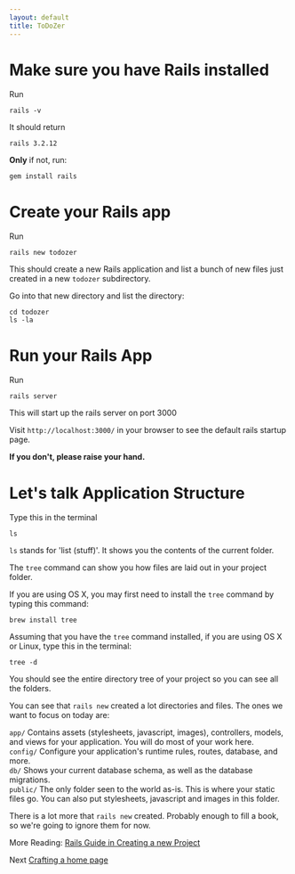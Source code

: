 ```yaml
---
layout: default
title: ToDoZer
---
```


# Make sure you have Rails installed

Run
   
    rails -v 

It should return

    rails 3.2.12

**Only** if not, run:

    gem install rails

# Create your Rails app

Run
    
    rails new todozer

This should create a new Rails application and list a bunch of new files just created in a new `todozer` subdirectory.

Go into that new directory and list the directory:

    cd todozer
    ls -la

# Run your Rails App

Run

    rails server

This will start up the rails server on port 3000

Visit `http://localhost:3000/` in your browser to see the default rails startup page.

**If you don't, please raise your hand.**

# Let's talk Application Structure

Type this in the terminal

```
ls
```

`ls` stands for 'list (stuff)'.
It shows you the contents of the current folder.

The `tree` command can show you how files are laid out in your project
folder.

If you are using OS X, you may first need to install the `tree` command
by typing this command:

```
brew install tree
```

Assuming that you have the `tree` command installed, if you are using OS
X or Linux, type this in the terminal: 

```
tree -d
```

You should see the entire directory tree of your project so you can see all the folders. 

You can see that `rails new` created a lot directories and files. The ones we want to focus on today are:

`app/` Contains assets (stylesheets, javascript, images), controllers, models, and views for your application.  You will do most of your work here.  
`config/` Configure your application's runtime rules, routes, database, and more.  
`db/` Shows your current database schema, as well as the database migrations.  
`public/` The only folder seen to the world as-is. This is where your static files go. You can also put stylesheets, javascript and images in this folder.

There is a lot more that `rails new` created. Probably enough to fill a book, so we're going to ignore them for now.

More Reading: [Rails Guide in Creating a new Project](http://guides.rubyonrails.org/getting_started.html#creating-a-new-rails-project)

Next [Crafting a home page](crafting-a-homepage.html)
